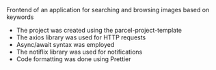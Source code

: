Frontend of an application for searching and browsing images based on keywords
<ul>
<li>The project was created using the parcel-project-template</li>
<li>The axios library was used for HTTP requests</li>
<li>Async/await syntax was employed</li>
<li>The notiflix library was used for notifications</li>
<li>Code formatting was done using Prettier</li>
</ul>
